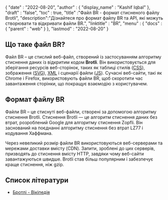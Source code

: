 {
  "date" : "2022-08-20",
  "author" : {
    "display_name" : "Kashif Iqbal"
},
  "draft" : "false",
  "toc" : true,
  "title" :"Файл BR - формат стисненого файлу Brotli",
  "description":"Дізнайтеся про формат файлу BR та API, які можуть створювати та відкривати файли BR.",
  "linktitle" : "BR",
  "menu" : {
    "docs" : {
      "parent" : "web"
}
},
  "lastmod" : "2022-08-20"
}

## Що таке файл BR?

Файл BR – це стислий веб-файл, створений із застосуванням алгоритму стиснення даних із відкритим кодом **Brotli**. Він використовується для зберігання ресурсів веб-сторінок, таких як таблиці стилів ([CSS](/uk/web/css/)), зображення ([SVG](/uk/page-description-language/svg/)), [XML](/uk/web/xml/) і сценарії файли ([JS](/uk/web/js/)). Сучасні веб-сайти, такі як Chrome і Firefox, використовують файли BR, щоб скоротити час завантаження сторінки, що покращує взаємодію з користувачем.

## Формат файлу BR

Файли BR – це стиснуті веб-файли, створені за допомогою алгоритму стиснення Brotli. Стиснення Brotli — це алгоритм стиснення даних без втрат, розроблений Google для алгоритму стиснення Zopfli. Він заснований на поєднанні алгоритму стиснення без втрат LZ77 і кодування Хаффмана.

Через невеликий розмір файли BR використовуються веб-серверами та мережами доставки вмісту (CDN). Запити, зроблені до цих серверів, призводять до стиснення вмісту HTTP, завдяки чому веб-сайти завантажуються швидше. Brotli став більш популярним і забезпечує краще стиснення, ніж gzip.

## Список літератури

* [Бротлі - Вікіпедія](https://en.wikipedia.org/wiki/Brotli)

